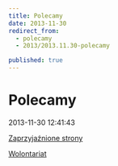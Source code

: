 ```yaml
---
title: Polecamy
date: 2013-11-30
redirect_from: 
  - polecamy
  - 2013/2013.11.30-polecamy

published: true
---
```




# Polecamy

<time>2013-11-30 12:41:43</time>


[Zaprzyjaźnione strony](http://nowy.solideo.pl/polecamy/zaprzyjaznione-strony)


[Wolontariat](http://nowy.solideo.pl/polecamy/wolontariat)


<!--{{json:{"created_date":"2013-11-30 12:41:43","publish_down":"0000-00-00 00:00:00","id":"5340"}}}-->